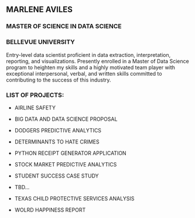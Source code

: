 ## MARLENE AVILES 

### MASTER OF SCIENCE IN DATA SCIENCE 

### BELLEVUE UNIVERSITY

Entry-level data scientist proficient in data extraction,
interpretation, reporting, and visualizations. Presently enrolled
in a Master of Data Science program to heighten my skills and
a highly motivated team player with exceptional interpersonal,
verbal, and written skills committed to contributing to the
success of this industry.


### LIST OF PROJECTS:

* AIRLINE SAFETY

* BIG DATA AND DATA SCIENCE PROPOSAL

* DODGERS PREDICTIVE ANALYTICS 

* DETERMINANTS TO HATE CRIMES

* PYTHON RECEIPT GENERATOR APPLICATION

* STOCK MARKET PREDICTIVE ANALYTICS

* STUDENT SUCCESS CASE STUDY

* TBD...

* TEXAS CHILD PROTECTIVE SERVICES ANALYSIS

* WOLRD HAPPINESS REPORT 




